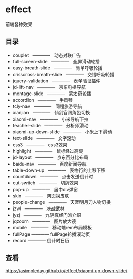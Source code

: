 # effect
前端各种效果

## 目录
- couplet &nbsp;&nbsp;———— &nbsp;&nbsp;动态对联广告
- full-screen-slide &nbsp;&nbsp;———— &nbsp;&nbsp;全屏滑动轮播
- easy-breath-slide  &nbsp;&nbsp;———— &nbsp;&nbsp;简单呼吸轮播
- crisscross-breath-slide &nbsp;&nbsp;———— &nbsp;&nbsp;交错呼吸轮播
- jquery-validation  &nbsp;&nbsp;———— &nbsp;&nbsp;表单验证插件
- jd-lift-nav  &nbsp;&nbsp;———— &nbsp;&nbsp;京东电梯导航
- montage-slide  &nbsp;&nbsp;———— &nbsp;&nbsp;蒙太奇轮播
- accordion  &nbsp;&nbsp;———— &nbsp;&nbsp;手风琴
- tcly-nav  &nbsp;&nbsp;———— &nbsp;&nbsp;同程旅游导航
- xianjian  &nbsp;&nbsp;———— &nbsp;&nbsp;仙剑官网角色切换
- xiaomi-nav  &nbsp;&nbsp;———— &nbsp;&nbsp;小米导航下拉
- teacher-slide  &nbsp;&nbsp;———— &nbsp;&nbsp;分析师滑动
- xiaomi-up-down-slide  &nbsp;&nbsp;———— &nbsp;&nbsp;小米上下滑动
- text-slide  &nbsp;&nbsp;———— &nbsp;&nbsp;文字滚动
- css3  &nbsp;&nbsp;———— &nbsp;&nbsp;css3效果
- highlight  &nbsp;&nbsp;———— &nbsp;&nbsp;鼠标经过高亮
- jd-layout  &nbsp;&nbsp;———— &nbsp;&nbsp;京东百分比布局
- baidu-nav  &nbsp;&nbsp;———— &nbsp;&nbsp;百度新闻导航
- table-down-up  &nbsp;&nbsp;———— &nbsp;&nbsp;表格行的上移下移
- countdown  &nbsp;&nbsp;———— &nbsp;&nbsp;点击发送倒计时
- cut-switch  &nbsp;&nbsp;———— &nbsp;&nbsp;切牌效果
- pop-up  &nbsp;&nbsp;———— &nbsp;&nbsp;居中div弹窗
- skin  &nbsp;&nbsp;———— &nbsp;&nbsp;网页换皮肤
- people-change  &nbsp;&nbsp;———— &nbsp;&nbsp;天涯明月刀人物切换
- jzwl  &nbsp;&nbsp;———— &nbsp;&nbsp;决战武林
- jyzj  &nbsp;&nbsp;———— &nbsp;&nbsp;九阴真经门派介绍
- jqzoom  &nbsp;&nbsp;———— &nbsp;&nbsp;图片放大镜
- mobile  &nbsp;&nbsp;———— &nbsp;&nbsp;移动端rem布局模板
- fullPage  ————   fullPage轮播滚动页
- record ———— 倒计时日历

## 查看
https://asimpleday.github.io/effect/xiaomi-up-down-slide/




